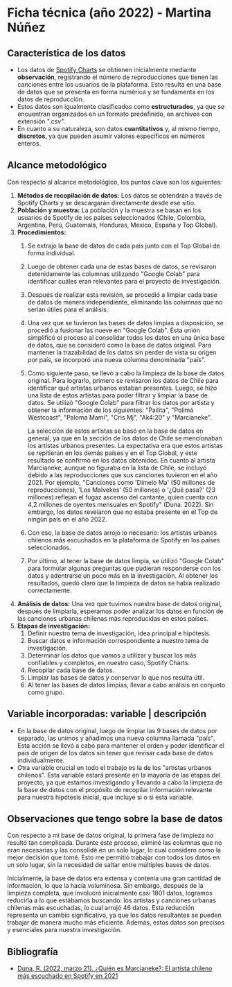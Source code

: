 # Ficha técnica (año 2022) - Martina Núñez

## Característica de los datos

* Los datos de [Spotify Charts](https://charts.spotify.com/charts/view/regional-global-weekly/2020-02-06) se obtienen inicialmente mediante __observación__, registrando el número de reproducciones que tienen las canciones entre los usuarios de la plataforma. Esto resulta en una base de datos que se presenta en forma numérica y se fundamenta en los datos de reproducción.
* Estos datos son igualmente clasificados como __estructurados__, ya que se encuentran organizados en un formato predefinido, en archivos con extensión ".csv".
* En cuanto a su naturaleza, son datos __cuantitativos__ y, al mismo tiempo, __discretos__, ya que pueden asumir valores específicos en números enteros.

## Alcance metodológico

Con respecto al alcance metodológico, los puntos clave son los siguientes:
1. __Métodos de recopilación de datos:__ Los datos se obtendrán a través de Spotify Charts y se descargarán directamente desde ese sitio.
1. __Población y muestra:__ La población y la muestra se basan en los usuarios de Spotify de los países seleccionados (Chile, Colombia, Argentina, Perú, Guatemala, Honduras, México, España y Top Global).
1. __Procedimientos:__
    1. Se extrajo la base de datos de cada país junto con el Top Global de forma individual.
    1. Luego de obtener cada una de estas bases de datos, se revisaron detenidamente las columnas utilizando "Google Colab" para identificar cuáles eran relevantes para el proyecto de investigación.
    1. Después de realizar esta revisión, se procedió a limpiar cada base de datos de manera independiente, eliminando las columnas que no serían útiles para el análisis.
    1. Una vez que se tuvieron las bases de datos limpias a disposición, se procedió a fusionar las nueve en "Google Colab". Esta unión simplificó el proceso al consolidar todos los datos en una única base de datos, que se consideró como la base de datos original. Para mantener la trazabilidad de los datos sin perder de vista su origen por país, se incorporó una nueva columna denominada "país".
    1. Como siguiente paso, se llevó a cabo la limpieza de la base de datos original. Para lograrlo, primero se revisaron los datos de Chile para identificar qué artistas urbanos estaban presentes. Luego, se hizo una lista de estos artistas para poder filtrar y limpiar la base de datos. Se utilizó "Google Colab" para filtrar los datos por artista y obtener la información de los siguientes: "Pailita", "Polimá Westcoast", "Paloma Mami", "Cris Mj", "Ak4:20" y "Marcianeke".
    
        La selección de estos artistas se basó en la base de datos en general, ya que en la sección de los datos de Chile se mencionaban los artistas urbanos presentes. La expectativa era que estos artistas se repitieran en los demás países y en el Top Global, y este resultado se confirmó en los datos obtenidos. En cuanto al artista Marcianeke, aunque no figuraba en la lista de Chile, se incluyó debido a las reproducciones que sus canciones tuvieron en el año 2021. Por ejemplo, "Canciones como 'Dímelo Ma' (50 millones de reproducciones), 'Los Malvekes' (50 millones) o '¿Qué pasa?' (23 millones) reflejan el fugaz ascenso del cantante, quien cuenta con 4,2 millones de oyentes mensuales en Spotify" (Duna. 2022). Sin embargo, los datos revelaron que no estaba presente en el Top de ningún país en el año 2022.
    1. Con eso, la base de datos arrojó lo necesario: los artistas urbanos chilenos más escuchados en la plataforma de Spotify en los países seleccionados.
    1. Por último, al tener la base de datos limpia, se utilizó "Google Colab" para formular algunas preguntas que pudieran responderse con los datos y adentrarse un poco más en la investigación. Al obtener los resultados, quedó claro que la limpieza de datos se había realizado correctamente.
1. __Análisis de datos:__ Una vez que tuvimos nuestra base de datos original, después de limpiarla, esperamos poder analizar los datos en función de las canciones urbanas chilenas más reproducidas en estos países.
1. __Etapas de investigación:__
    1. Definir nuestro tema de investigación, idea principal e hipótesis.
    1. Buscar datos e información correspondiente a nuestro tema de investigación.
    1. Determinar los datos que vamos a utilizar y buscar los más confiables y completos, en nuestro caso, Spotify Charts.
    1. Recopilar cada base de datos.
    1. Limpiar las bases de datos y conservar lo que nos resulta útil.
    1. Al tener las bases de datos limpias, llevar a cabo análisis en conjunto como grupo.

## Variable incorporadas: variable | descripción

* En la base de datos original, luego de limpiar las 9 bases de datos por separado, las unimos y añadimos una nueva columna llamada "país". Esta acción se llevó a cabo para mantener el orden y poder identificar el país de origen de los datos sin tener que revisar cada base de datos individualmente. 
* Otra variable crucial en todo el trabajo es la de los "artistas urbanos chilenos". Esta variable estará presente en la mayoría de las etapas del proyecto, ya que estamos investigando y llevando a cabo la limpieza de la base de datos con el propósito de recopilar información relevante para nuestra hipótesis inicial, que incluye si o si esta variable.

## Observaciones que tengo sobre la base de datos

Con respecto a mi base de datos original, la primera fase de limpieza no resultó tan complicada. Durante este proceso, eliminé las columnas que no eran necesarias y las consolidé en un solo lugar, lo cual considero como la mejor decisión que tomé. Esto me permitió trabajar con todos los datos en un solo lugar, sin la necesidad de saltar entre múltiples bases de datos.

Inicialmente, la base de datos era extensa y contenía una gran cantidad de información, lo que la hacía voluminosa. Sin embargo, después de la limpieza completa, que involucró inicialmente casi 1801 datos, logramos reducirla a lo que estábamos buscando: los artistas y canciones urbanas chilenas más escuchadas, lo cual arrojó 46 datos. Esta reducción representa un cambio significativo, ya que los datos resultantes se pueden trabajar de manera mucho más eficiente. Además, estos datos son precisos y esenciales para nuestra investigación.

## Bibliografía

* [Duna, R. (2022, marzo 21). ¿Quién es Marcianeke?: El artista chileno más escuchado en Spotify en 2021](https://www.duna.cl/cultura/musica/2022/03/21/quien-es-marcianeke-el-artista-chileno-mas-escuchado-en-spotify-en-2021/) 
